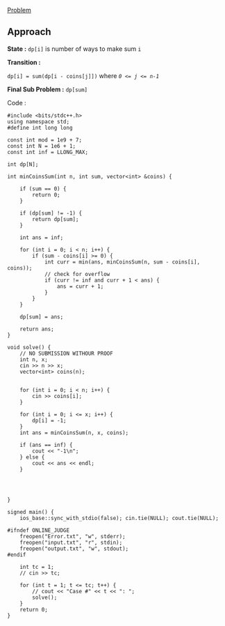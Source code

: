 [Problem](https://cses.fi/problemset/task/1635/)


## Approach

**State :** 
`dp[i]` is number of ways to make sum `i`

**Transition :** 

`dp[i] = sum(dp[i - coins[j]])` where *`0 <= j <= n-1`*


**Final Sub Problem :** 
`dp[sum]`



Code : 
```
#include <bits/stdc++.h>
using namespace std;
#define int long long

const int mod = 1e9 + 7;
const int N = 1e6 + 1;
const int inf = LLONG_MAX;

int dp[N];

int minCoinsSum(int n, int sum, vector<int> &coins) {

	if (sum == 0) {
		return 0;
	}

	if (dp[sum] != -1) {
		return dp[sum];
	}

	int ans = inf;

	for (int i = 0; i < n; i++) {
		if (sum - coins[i] >= 0) {
			int curr = min(ans, minCoinsSum(n, sum - coins[i], coins));
			// check for overflow
			if (curr != inf and curr + 1 < ans) {
				ans = curr + 1;
			}
		}
	}

	dp[sum] = ans;

	return ans;
}

void solve() {
	// NO SUBMISSION WITHOUR PROOF
	int n, x;
	cin >> n >> x;
	vector<int> coins(n);


	for (int i = 0; i < n; i++) {
		cin >> coins[i];
	}

	for (int i = 0; i <= x; i++) {
		dp[i] = -1;
	}
	int ans = minCoinsSum(n, x, coins);

	if (ans == inf) {
		cout << "-1\n";
	} else {
		cout << ans << endl;
	}




}

signed main() {
	ios_base::sync_with_stdio(false); cin.tie(NULL); cout.tie(NULL);

#ifndef ONLINE_JUDGE
	freopen("Error.txt", "w", stderr);
	freopen("input.txt", "r", stdin);
	freopen("output.txt", "w", stdout);
#endif

	int tc = 1;
	// cin >> tc;

	for (int t = 1; t <= tc; t++) {
		// cout << "Case #" << t << ": ";
		solve();
	}
	return 0;
}
```